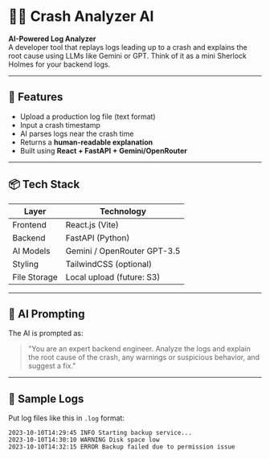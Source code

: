 # 🕵️‍♂️ Crash Analyzer AI

**AI-Powered Log Analyzer**  
A developer tool that replays logs leading up to a crash and explains the root cause using LLMs like Gemini or GPT. Think of it as a mini Sherlock Holmes for your backend logs.

---

## 🚀 Features

- Upload a production log file (text format)
- Input a crash timestamp
- AI parses logs near the crash time
- Returns a **human-readable explanation**
- Built using **React + FastAPI + Gemini/OpenRouter**

---

## 📦 Tech Stack

| Layer       | Technology                     |
|-------------|--------------------------------|
| Frontend    | React.js (Vite)                |
| Backend     | FastAPI (Python)               |
| AI Models   | Gemini / OpenRouter GPT-3.5    |
| Styling     | TailwindCSS (optional)         |
| File Storage| Local upload (future: S3)      |

---

## 🧠 AI Prompting

The AI is prompted as:

> "You are an expert backend engineer. Analyze the logs and explain the root cause of the crash, any warnings or suspicious behavior, and suggest a fix."

---

## 🧪 Sample Logs

Put log files like this in `.log` format:

```log
2023-10-10T14:29:45 INFO Starting backup service...
2023-10-10T14:30:10 WARNING Disk space low
2023-10-10T14:32:15 ERROR Backup failed due to permission issue
